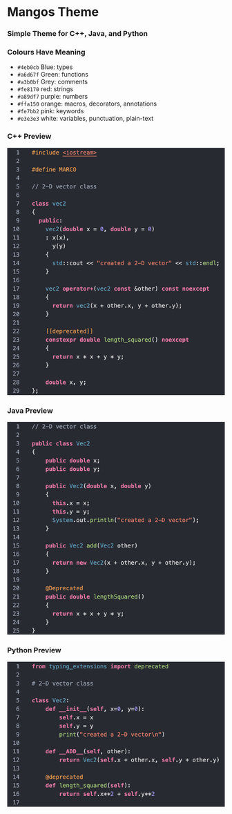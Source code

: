 # Mangos Theme 

### Simple Theme for C++, Java, and Python 

### Colours Have Meaning
- `#4eb0cb` Blue: types
- `#a6d67f` Green: functions
- `#a3b0bf` Grey: comments
- `#fe8170` red: strings
- `#a89df7` purple: numbers
- `#ffa150` orange: macros, decorators, annotations 
- `#fe7bb2` pink: keywords
- `#e3e3e3` white: variables, punctuation, plain-text

### C++ Preview
![preview](images/preview/cpp.png)

### Java Preview
![preview](images/preview/java.png)

### Python Preview
![preview](images/preview/py.png)